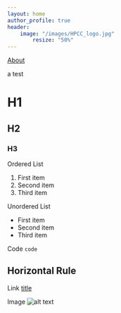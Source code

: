```yaml
---
layout: home
author_profile: true
header:
	image: "/images/HPCC_logo.jpg"
		resize: "50%"
---
```

[About](_About/About.md)

a test

# H1
## H2
### H3

Ordered List
1. First item
2. Second item
3. Third item

Unordered List
- First item
- Second item
- Third item

Code
`code`

Horizontal Rule
---

Link
[title](https://www.example.com)

Image
![alt text](/DataLakeTechnology/images/taking-a-shower.jpg)

